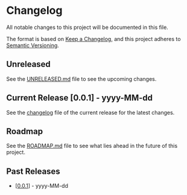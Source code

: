 # Changelog

All notable changes to this project will be documented in this file.

The format is based on [Keep a Changelog](https://keepachangelog.com/en/1.0.0/),
and this project adheres to [Semantic Versioning](https://semver.org/spec/v2.0.0.html).

## Unreleased

See the [UNRELEASED.md](.changelog/UNRELEASED.md) file to see the upcoming changes.

## Current Release [0.0.1] - yyyy-MM-dd

See the [changelog](.changelog/UNRELEASED.md) file of the current release for the latest changes.

## Roadmap

See the [ROADMAP.md](.changelog/ROADMAP.md) file to see what lies ahead in the future of this project.

## Past Releases

- [[0.0.1](.changelog/CHANGELOG-0.0.1.md)] - yyyy-MM-dd
